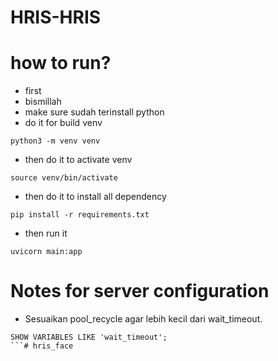 # HRIS-HRIS

# how to run?

- first
- bismillah
- make sure sudah terinstall python
- do it for build venv
```
python3 -m venv venv
```
- then do it to activate venv
```
source venv/bin/activate
```
- then do it to install all dependency
```
pip install -r requirements.txt
```
- then run it
```
uvicorn main:app
```


# Notes for server configuration
- Sesuaikan pool_recycle agar lebih kecil dari wait_timeout.
```
SHOW VARIABLES LIKE 'wait_timeout';
```#   h r i s _ f a c e  
 